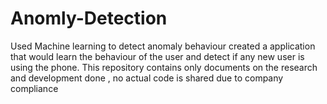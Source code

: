 # Anomly-Detection
Used Machine learning to detect anomaly behaviour 
created a application that would learn the behaviour of the user and detect if any new user is using the phone.
This repository contains only documents on the research and development done , no actual code is shared due to company compliance
